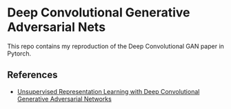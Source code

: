 # Deep Convolutional Generative Adversarial Nets
This repo contains my reproduction of the Deep Convolutional GAN paper in Pytorch.

## References

* [Unsupervised Representation Learning with Deep Convolutional Generative Adversarial Networks](https://arxiv.org/abs/1511.06434)
